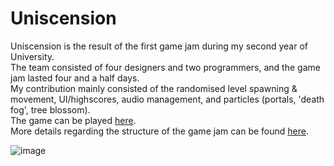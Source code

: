# Uniscension

Uniscension is the result of the first game jam during my second year of University.  
The team consisted of four designers and two programmers, and the game jam lasted four and a half days.  
My contribution mainly consisted of the randomised level spawning & movement, UI/highscores, audio management, and particles (portals, 'death fog', tree blossom).  
The game can be played <a href="Uniscension.exe" target="_blank">here</a>.  
More details regarding the structure of the game jam can be found <a href="Teaching Structure.docx" target="_blank">here</a>.

<img src="gif.gif" alt="image">
